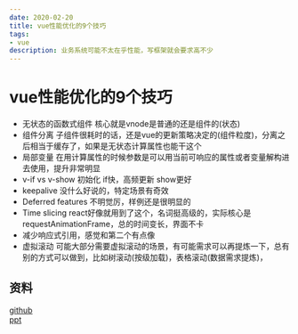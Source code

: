 ```yaml
---
date: 2020-02-20
title: vue性能优化的9个技巧
tags:
- vue
description: 业务系统可能不太在乎性能，写框架就会要求高不少
---
```

# vue性能优化的9个技巧

- 无状态的函数式组件 核心就是vnode是普通的还是组件的(状态)
- 组件分离 子组件很耗时的话，还是vue的更新策略决定的(组件粒度)，分离之后相当于缓存了，如果是无状态计算属性也能干这个
- 局部变量 在用计算属性的时候参数是可以用当前可响应的属性或者变量解构进去使用，提升非常明显
- v-if vs v-show 初始化 if快，高频更新 show更好
- keepalive 没什么好说的，特定场景有奇效
- Deferred features 不明觉厉，样例还是很明显的
- Time slicing react好像就用到了这个，名词挺高级的，实际核心是requestAnimationFrame，总的时间变长，界面不卡
- 减少响应式引用，感觉和第二个有点像
- 虚拟滚动 可能大部分需要虚拟滚动的场景，有可能需求可以再提炼一下，总有别的方式可以做到，比如树滚动(按级加载)，表格滚动(数据需求提炼)，

## 资料
[github](https://github.com/Akryum/vue-9-perf-secrets)  
[ppt](https://slides.com/akryum/vueconfus-2019)


